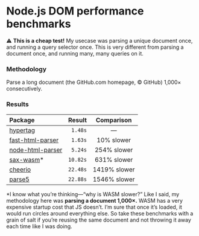 # Node.js DOM performance benchmarks

⚠️ **This is a cheap test!** My usecase was parsing a unique document once, and running a query selector once. This is very different from parsing a document once, and running many, many queries on it.

### Methodology

Parse a long document (the GitHub.com homepage, © GitHub) 1,000× consecutively.

### Results

| Package                                                |   Result |  Comparison  |
| :----------------------------------------------------- | -------: | :----------: |
| [hypertag](https://npmjs.com/hypertag)                 |  `1.48s` |      —       |
| [fast-html-parser](https://npmjs.com/fast-html-parser) |  `1.63s` |  10% slower  |
| [node-html-parser](https://npmjs.com/node-html-parser) |  `5.24s` | 254% slower  |
| [sax-wasm](https://npmjs.com/sax-wasm)\*               | `10.82s` | 631% slower  |
| [cheerio](https://npmjs.com/cheerio)                   | `22.48s` | 1419% slower |
| [parse5](https://npmjs.com/parse5)                     | `22.88s` | 1546% slower |

\*I know what you’re thinking—“why is WASM slower?” Like I said, my methodology here was **parsing a document 1,000×.** WASM has a very expensive startup cost that JS doesn’t. I’m sure that once it’s loaded, it would run circles around everything else. So take these benchmarks with a grain of salt if you’re reusing the same document and not throwing it away each time like I was doing.
